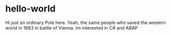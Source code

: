 # hello-world

Hi just an ordinary Pole here.
Yeah, the same people who saved the western world in 1683 in battle of Vienna.
Im interested in C# and ABAP
